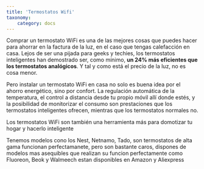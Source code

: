 ```yaml
---
title: 'Termostatos Wifi'
taxonomy:
    category: docs
---
```


Comprar un termostato WiFi es una de las mejores cosas que puedes hacer para ahorrar en la factura de la luz, en el caso que tengas calefacción en casa. Lejos de ser una pijada para geeks y techies, los termostatos inteligentes han demostrado ser, como mínimo,  **un 24% más eficientes que los termostatos analógicos**. Y tal y como está el precio de la luz, no es cosa menor.

Pero instalar un termostato WiFi en casa no solo es buena idea por el ahorro energético, sino por confort. La regulación automática de la temperatura, el control a distancia desde tu propio móvil allí donde estés, y la posibilidad de monitorizar el consumo son prestaciones que los termostatos inteligentes ofrecen, mientras que los termostatos normales no.

Los termostatos WiFi son también una herramienta más para domotizar tu hogar y hacerlo inteligente

Tenemos modelos cono los Nest, Netnamo, Tado, son termostatos de alta gama funcionan perfectamanete,  pero son bastante caros,  dispones de modelos mas asequibles que realizan su funcion perfectamente como Fluoreon, Beok y Walmeech estan disponibles en Amazon y Aliexpress

